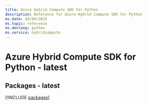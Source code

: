 ```yaml
---
title: Azure Hybrid Compute SDK for Python
description: Reference for Azure Hybrid Compute SDK for Python
ms.date: 04/04/2025
ms.topic: reference
ms.devlang: python
ms.service: hybridcompute
---
```

# Azure Hybrid Compute SDK for Python - latest
## Packages - latest
[!INCLUDE [packages](hybrid-compute-index.md)]